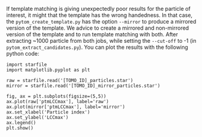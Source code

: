 If template matching is giving unexpectedly poor results for the particle of interest, it might that the template has the wrong handedness. In that case, the `pytom_create_template.py` has the option `--mirror` to produce a mirrored version of the template. We advice to create a mirrored and non-mirrored version of the template and to run template matching with both. After extracting ~1000 particle from both jobs, while setting the `--cut-off` to -1 (in `pytom_extract_candidates.py`). You can plot the results with the following python code:

```
import starfile
import matplotlib.pyplot as plt

raw = starfile.read('[TOMO_ID]_particles.star')
mirror = starfile.read('[TOMO_ID]_mirror_particles.star')

fig, ax = plt.subplots(figsize=(5,5))
ax.plot(raw['ptmLCCmax'], label='raw')
ax.plot(mirror['ptmLCCmax'], label='mirror')
ax.set_xlabel('Particle index')
ax.set_ylabel('LCCmax')
ax.legend()
plt.show()
```

